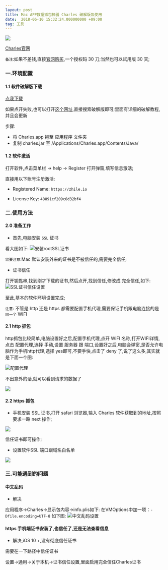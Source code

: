 ```yaml
---
layout: post
title: Mac APP数据抓包神器 Charles 破解版及使用
date:  2018-06-10 15:32:24.000000000 +09:00
tag: 工具
---
```



![](http://o9zpq25pv.bkt.clouddn.com/lucyBlog/charlesicon@2x.png)

[Charles官网](https://www.charlesproxy.com/)

`备注`:如果不差钱,直接[官网购买](https://www.charlesproxy.com/buy/),一个授权码 30 刀;当然也可以试用版 30 天;

### 一.环境配置

#### 1.1 软件破解版下载

[点我下载](http://xclient.info/s/charles.html?t=a5394ba268ffbedd3c9bb0d9446eb6226ee067a6)

如果点开失败,也可以打开[这个网址](http://xclient.info/),直接搜索破解版即可;里面有详细的破解教程,并且会更新

步骤:
* 将 Charles.app 拖至 应用程序 文件夹
* 复制 charles.jar 至 /Applications/Charles.app/Contents/Java/

#### 1.2 软件激活

打开软件,点击菜单栏 -> help -> Register 打开弹窗,填写信息激活;

直接用以下账号注册激活:

* Registered Name: `https://zhile.io`

* License Key: `48891cf209c6d32bf4`


### 二.使用方法

#### 2.0 准备工作

* 首先,电脑安装 `SSL` 证书

看大图如下:
![安装rootSSL证书](http://o9zpq25pv.bkt.clouddn.com/lucyBlog/charlesSSLRoot.png)

`需要注意`:Mac 默认安装外来的证书是不被信任的,需要完全信任;
* 证书信任

打开钥匙串,找到刚才下载的证书,然后点开,找到信任,修改成 完全信任,如下:
![SSL证书信任设置](http://o9zpq25pv.bkt.clouddn.com/lucyBlog/charlesSSKxinren@2x.png)

至此,基本的软件环境设置完成;

`注意`: 不管是 http 还是 https 都需要配置手机代理,需要保证手机跟电脑连接的是 `同一个` WIFI

#### 2.1 http 抓包

http抓包比较简单,电脑设置好之后,配置手机代理,点开 WIFI 名称,打开WIFI详情,点击 配置代理,选择 手动,设置 服务器 跟 端口,设置好之后,电脑会弹窗,是否允许电脑作为手机http代理,选择 yes即可,不要手快,点击了 deny 了,说了这么多,其实就是下面一个图:

![配置代理](http://o9zpq25pv.bkt.clouddn.com/lucyBlog/charlesdelegateSeting.PNG)

不出意外的话,就可以看到请求的数据了

![](http://o9zpq25pv.bkt.clouddn.com/lucyBlog/charlesResult.png)


#### 2.2 https 抓包

* 手机安装 SSL 证书,打开 safari 浏览器,输入 Charles 软件获取到的地址,按照要求一路 next 操作;

![](http://o9zpq25pv.bkt.clouddn.com/lucyBlog/charleshttpsIphoneSSL.png)

信任证书即可操作;

* 设置软件SSL 端口跟域名白名单

![](http://o9zpq25pv.bkt.clouddn.com/lucyBlog/charlesSetingSSL.png)

### 三.可能遇到的问题

#### 中文乱码

* 解决

应用程序->Charles->显示包内容->info.plis如下:
在VMOptions中加一项：`-Dfile.encoding=UTF-8`
如下图:
![中文乱码设置](http://o9zpq25pv.bkt.clouddn.com/lucyBlog/charleszhongwenluanma.png)


#### https 手机端证书安装了,也信任了,还是无法查看信息

* 解决,iOS 10 +,没有彻底信任证书

需要在一下路径中信任证书

设置→通用→关于本机→证书信任设置,里面启用完全信任Charles证书
